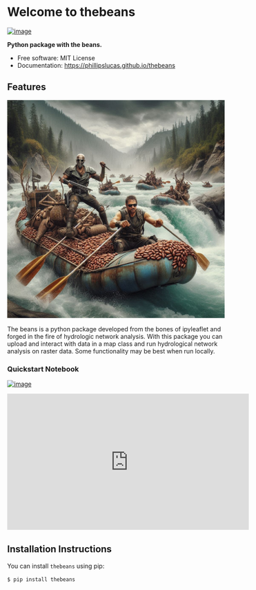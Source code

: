 # Welcome to thebeans


[![image](https://img.shields.io/pypi/v/thebeans.svg)](https://pypi.python.org/pypi/thebeans)

**Python package with the beans.**

- Free software: MIT License
- Documentation: <https://phillipslucas.github.io/thebeans>

## Features

![Logo](docs/images/TheBeans.jpg)

The beans is a python package developed from the bones of ipyleaflet and forged in the fire of hydrologic network analysis. With this package you can upload and interact with data in a map class and run hydrological network analysis on raster data. Some functionality may be best when run locally.

### Quickstart Notebook
[![image](https://colab.research.google.com/assets/colab-badge.svg)](https://colab.research.google.com/github/phillipslucas/TheBeans/blob/main/docs/examples/quickstart.ipynb)

<iframe width="560" height="315" src="https://www.youtube.com/embed/7JGnJvhqsJQ?si=w3uIdDbD7-VdhN0X" title="The Beans Walkthrough" frameborder="0" allow="accelerometer; autoplay; clipboard-write; encrypted-media; gyroscope; picture-in-picture; web-share" referrerpolicy="strict-origin-when-cross-origin" allowfullscreen></iframe>

## Installation Instructions

You can install `thebeans` using pip:
```bash
$ pip install thebeans
```